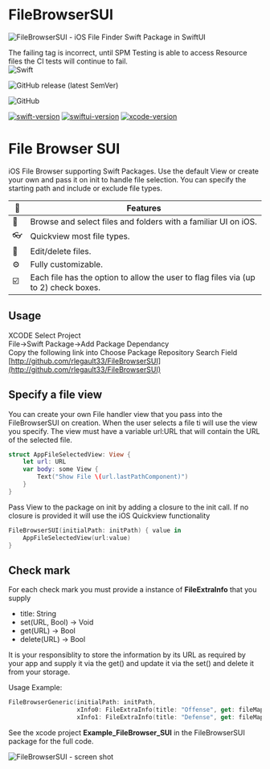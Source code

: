 # FileBrowserSUI
![FileBrowserSUI - iOS File Finder Swift Package in SwiftUI](https://raw.github.com/rlegault33/FileBrowserSUI/main/README.assets/FileBrowserSUI_Title.png)

The failing tag is incorrect, until SPM Testing is able to access Resource files the CI tests will continue to fail.</br>
![Swift](https://github.com/rlegault33/FileBrowserSUI/workflows/Swift/badge.svg?branch=main)
<!--[![Build Status](https://travis-ci.com/rlegault33/FileBrowserSUI.svg?branch=main)](https://travis-ci.com/rlegault33/FileBrowserSUI) -->
![GitHub release (latest SemVer)](https://img.shields.io/github/v/release/rlegault33/FileBrowserSUI)

![GitHub](https://img.shields.io/github/license/rlegault33/FileBrowserSUI)

[![swift-version](https://img.shields.io/badge/swift-5.3-brightgreen.svg)](https://github.com/apple/swift)
[![swiftui-version](https://img.shields.io/badge/swiftui-2.0-brightgreen)](https://developer.apple.com/documentation/swiftui)
[![xcode-version](https://img.shields.io/badge/xcode-12.3-brightgreen)](https://developer.apple.com/xcode/)



# File Browser SUI
iOS File Browser supporting Swift Packages. Use the default View or create your own and pass it on init to handle file selection. You can specify the starting path and include or exclude file types.

:flags: |  Features
--------------------------|----------------------------
:iphone: | Browse and select files and folders with a familiar UI on iOS.
:eyeglasses: | Quickview most file types.
:pencil: | Edit/delete files.
:gear: | Fully customizable.
:ballot_box_with_check: | Each file has the option to allow the user to flag files via (up to 2) check boxes.

## Usage
XCODE Select Project</br>
File->Swift Package->Add Package Dependancy</br>
Copy the following link into Choose Package Repository Search Field</br>
[http://github.com/rlegault33/FileBrowserSUI](http://github.com/rlegault33/FileBrowserSUI)

## Specify a file view
You can create your own File handler view that you pass into the FileBrowserSUI on creation. When the user selects a file ti will use the view you specify. The view must have a variable url:URL that will contain the URL of the selected file.

```swift
struct AppFileSelectedView: View {
    let url: URL
    var body: some View {
        Text("Show File \(url.lastPathComponent)")
    }
}
```

Pass View to the package on init by adding a closure to the init call. If no closure is provided it will use the iOS Quickview functionality
```swift
FileBrowserSUI(initialPath: initPath) { value in
    AppFileSelectedView(url:value)
}
```

## Check mark 
For each check mark you must provide a instance of **FileExtraInfo** that you supply 
* title: String
* set(URL, Bool) -> Void
* get(URL) -> Bool
* delete(URL) -> Bool 
 
It is your responsiblity to store the information by its URL as required by your app and supply it via the get() and update it via the set() and delete it from your storage.

Usage Example:
```swift
FileBrowserGeneric(initialPath: initPath,
                   xInfo0: FileExtraInfo(title: "Offense", get: fileMapInfo.get0, set: fileMapInfo.set0, delete: fileMapInfo.delete),
                   xInfo1: FileExtraInfo(title: "Defense", get: fileMapInfo.get1, set: fileMapInfo.set1, delete: fileMapInfo.delete))
```

See the xcode project **Example_FileBrowser_SUI** in the FileBrowserSUI package for the full code.


![FileBrowserSUI - screen shot](https://raw.github.com/rlegault33/FileBrowserSUI/main/README.assets/FileBrowserSUI_Shot1.png)

